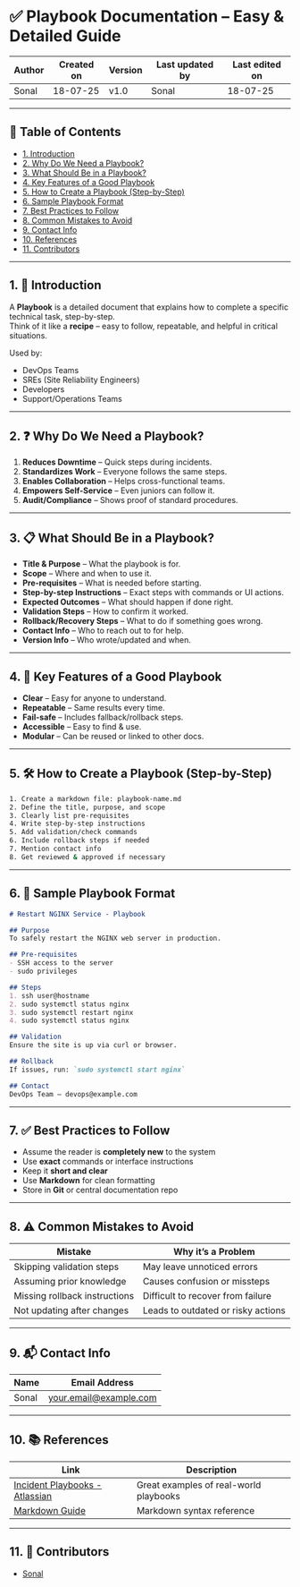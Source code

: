 # ✅ Playbook Documentation – Easy & Detailed Guide

| Author | Created on | Version | Last updated by | Last edited on |
|--------|------------|---------|------------------|----------------|
| Sonal  | 18-07-25   | v1.0    | Sonal            | 18-07-25       |

---

## 📑 Table of Contents
- [1. Introduction](#1-introduction)
- [2. Why Do We Need a Playbook?](#2-why-do-we-need-a-playbook)
- [3. What Should Be in a Playbook?](#3-what-should-be-in-a-playbook)
- [4. Key Features of a Good Playbook](#4-key-features-of-a-good-playbook)
- [5. How to Create a Playbook (Step-by-Step)](#5-how-to-create-a-playbook-step-by-step)
- [6. Sample Playbook Format](#6-sample-playbook-format)
- [7. Best Practices to Follow](#7-best-practices-to-follow)
- [8. Common Mistakes to Avoid](#8-common-mistakes-to-avoid)
- [9. Contact Info](#9-contact-info)
- [10. References](#10-references)
- [11. Contributors](#11-contributors)

---

## 1. 🧾 Introduction

A **Playbook** is a detailed document that explains how to complete a specific technical task, step-by-step.  
Think of it like a **recipe** – easy to follow, repeatable, and helpful in critical situations.  

Used by:  
- DevOps Teams  
- SREs (Site Reliability Engineers)  
- Developers  
- Support/Operations Teams

---

## 2. ❓ Why Do We Need a Playbook?

1. **Reduces Downtime** – Quick steps during incidents.  
2. **Standardizes Work** – Everyone follows the same steps.  
3. **Enables Collaboration** – Helps cross-functional teams.  
4. **Empowers Self-Service** – Even juniors can follow it.  
5. **Audit/Compliance** – Shows proof of standard procedures.

---

## 3. 📋 What Should Be in a Playbook?

- **Title & Purpose** – What the playbook is for.  
- **Scope** – Where and when to use it.  
- **Pre-requisites** – What is needed before starting.  
- **Step-by-step Instructions** – Exact steps with commands or UI actions.  
- **Expected Outcomes** – What should happen if done right.  
- **Validation Steps** – How to confirm it worked.  
- **Rollback/Recovery Steps** – What to do if something goes wrong.  
- **Contact Info** – Who to reach out to for help.  
- **Version Info** – Who wrote/updated and when.

---

## 4. 🌟 Key Features of a Good Playbook

- **Clear** – Easy for anyone to understand.  
- **Repeatable** – Same results every time.  
- **Fail-safe** – Includes fallback/rollback steps.  
- **Accessible** – Easy to find & use.  
- **Modular** – Can be reused or linked to other docs.

---

## 5. 🛠️ How to Create a Playbook (Step-by-Step)

```bash
1. Create a markdown file: playbook-name.md
2. Define the title, purpose, and scope
3. Clearly list pre-requisites
4. Write step-by-step instructions
5. Add validation/check commands
6. Include rollback steps if needed
7. Mention contact info
8. Get reviewed & approved if necessary
```

---

## 6. 🧪 Sample Playbook Format

```markdown
# Restart NGINX Service - Playbook

## Purpose
To safely restart the NGINX web server in production.

## Pre-requisites
- SSH access to the server
- sudo privileges

## Steps
1. ssh user@hostname
2. sudo systemctl status nginx
3. sudo systemctl restart nginx
4. sudo systemctl status nginx

## Validation
Ensure the site is up via curl or browser.

## Rollback
If issues, run: `sudo systemctl start nginx`

## Contact
DevOps Team – devops@example.com
```

---

## 7. ✅ Best Practices to Follow

- Assume the reader is **completely new** to the system  
- Use **exact** commands or interface instructions  
- Keep it **short and clear**  
- Use **Markdown** for clean formatting  
- Store in **Git** or central documentation repo

---

## 8. ⚠️ Common Mistakes to Avoid

| Mistake                      | Why it’s a Problem                  |
|------------------------------|-------------------------------------|
| Skipping validation steps    | May leave unnoticed errors          |
| Assuming prior knowledge     | Causes confusion or missteps        |
| Missing rollback instructions| Difficult to recover from failure   |
| Not updating after changes   | Leads to outdated or risky actions  |

---

## 9. 📬 Contact Info

| Name  | Email Address                      |
|-------|------------------------------------|
| Sonal | [your.email@example.com](mailto:your.email@example.com) |

---

## 10. 📚 References

| Link                                                                 | Description                             |
|----------------------------------------------------------------------|-----------------------------------------|
| [Incident Playbooks - Atlassian](https://www.atlassian.com/incident-management/runbooks-playbooks) | Great examples of real-world playbooks  |
| [Markdown Guide](https://www.markdownguide.org/basic-syntax/)       | Markdown syntax reference               |

---

## 11. 👥 Contributors

- [Sonal](#)
